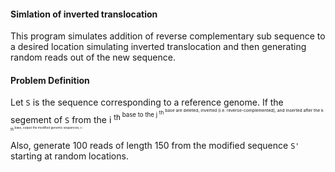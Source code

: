 #### Simlation of inverted translocation

This program simulates addition of reverse complementary sub sequence to a desired location simulating inverted translocation
and then generating random reads out of the new sequence.


#### Problem Definition

Let `S` is the sequence corresponding to a reference genome. If the segement of `S` from the i <sup>th<sup/> base to the j <sup>th<sup/> base are deleted, inverted (i.e. reverse-complemented), and inserted after the k <sup>th<sup/> base, output the modified genomic sequences, `S'`. 

Also, generate 100 reads of length 150 from the modified sequence `S'` starting at random locations.
